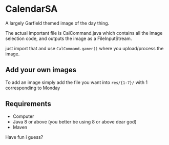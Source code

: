 # CalendarSA
A largely Garfield themed image of the day thing.

The actual important file is CalCommand.java which contains all the image selection code, and outputs the image as a FileInputStream.

just import that and use `CalCommand.gamer()` where you upload/process the image.

## Add your own images
To add an image simply add the file you want into `res/{1-7}/` with 1 corresponding to Monday

## Requirements
- Computer
- Java 8 or above (you better be using 8 or above dear god)
- Maven

Have fun i guess?
